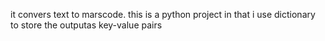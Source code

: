 it convers text to marscode. this is a python project in that i use dictionary to store the outputas key-value pairs

